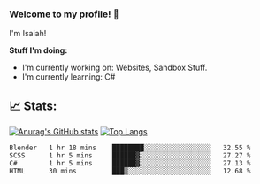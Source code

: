 
### Welcome to my profile! 👋
I'm Isaiah! 

**Stuff I'm doing:**

 - I'm currently working on: Websites, Sandbox Stuff. 
  - I'm currently learning: C# <br/>
  
📈 Stats:
-----




[![Anurag's GitHub stats](https://github-readme-stats.vercel.app/api?username=accurateisaiah)](https://github.com/anuraghazra/github-readme-stats) 
[![Top Langs](https://github-readme-stats.vercel.app/api/top-langs/?username=accurateisaiah)](https://github.com/anuraghazra/github-readme-stats)
<!--START_SECTION:waka-->
```text
Blender   1 hr 18 mins    ████████░░░░░░░░░░░░░░░░░   32.55 % 
SCSS      1 hr 5 mins     ██████▓░░░░░░░░░░░░░░░░░░   27.27 % 
C#        1 hr 5 mins     ██████▓░░░░░░░░░░░░░░░░░░   27.13 % 
HTML      30 mins         ███▒░░░░░░░░░░░░░░░░░░░░░   12.68 % 
```
<!--END_SECTION:waka-->



